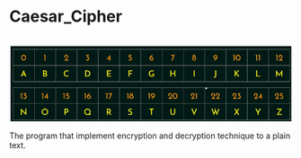 # Caesar_Cipher


<div align="center">
  <br>
  <img src="https://github.com/Ditra02/Caesar_Cipher/blob/d90299e1915c1561c00ebb828a6e59b00e12ff74/img/1.png" alt="CaesarCipher" width="500">
</div>


The program that implement encryption and decryption technique to a plain text.
